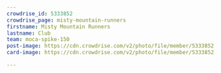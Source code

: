 ```yaml
---
crowdrise_id: 5333852
crowdrise_page: misty-mountain-runners
firstname: Misty Mountain Runners
lastname: Club
team: moca-spike-150
post-image: https://cdn.crowdrise.com/v2/photo/file/member/5333852
card-image: https://cdn.crowdrise.com/v2/photo/file/member/5333852

---
```

